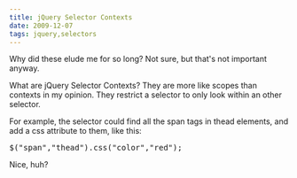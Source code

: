 ```yaml
---
title: jQuery Selector Contexts
date: 2009-12-07
tags: jquery,selectors
---
```

Why did these elude me for so long? Not sure, but that's not important anyway.

What are jQuery Selector Contexts? They are more like scopes than contexts in my opinion. They restrict a selector to only look within an other selector.

For example, the selector could find all the span tags in thead elements, and add a css attribute to them, like this:

<pre class="sh_javascript">
$("span","thead").css("color","red");
</pre>

Nice, huh?

